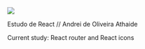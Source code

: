 <img src="https://img.shields.io/badge/study-javascript-yellow">

Estudo de React // Andrei de Oliveira Athaide


Current study: React router and React icons


